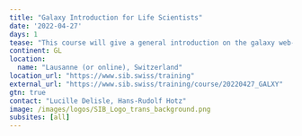```yaml
---
title: "Galaxy Introduction for Life Scientists"
date: '2022-04-27'
days: 1
tease: "This course will give a general introduction on the galaxy web-page structure, how to import data, run tools, and share analyses. Participants will run a whole NGS analysis using an RNA-seq dataset as an example."
continent: GL
location:
  name: "Lausanne (or online), Switzerland"
location_url: "https://www.sib.swiss/training"
external_url: "https://www.sib.swiss/training/course/20220427_GALXY"
gtn: true
contact: "Lucille Delisle, Hans-Rudolf Hotz"
image: /images/logos/SIB_Logo_trans_background.png
subsites: [all]
---
```

